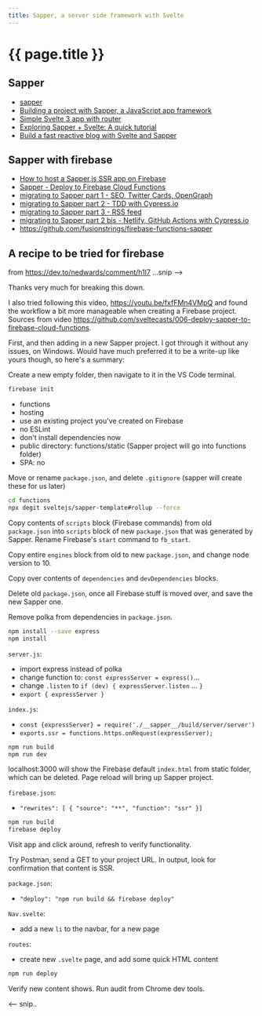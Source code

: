 ```yaml
---
title: Sapper, a server side framework with Svelte
---
```

# {{ page.title }}

## Sapper
* [sapper](https://sapper.svelte.dev/)
* [Building a project with Sapper, a JavaScript app framework](https://www.merixstudio.com/blog/project-sapper-javascript-framework/)
* [Simple Svelte 3 app with router](https://medium.com/swlh/simple-svelte-3-app-with-router-44fe83c833b6)
* [Exploring Sapper + Svelte: A quick tutorial](https://blog.logrocket.com/exploring-sapper-svelte-a-quick-tutorial/)
* [Build a fast reactive blog with Svelte and Sapper](https://www.creativebloq.com/how-to/svelte-and-sapper)

## Sapper with firebase

* [How to host a Sapper.js SSR app on Firebase](https://dev.to/eckhardtd/how-to-host-a-sapper-js-ssr-app-on-firebase-hmb)
* [Sapper - Deploy to Firebase Cloud Functions](https://youtu.be/fxfFMn4VMpQ)
* [migrating to Sapper part 1 - SEO, Twitter Cards, OpenGraph](https://lacourt.dev/2019/06/16)
* [migrating to Sapper part 2 - TDD with Cypress.io](https://lacourt.dev/2019/06/21)
* [migrating to Sapper part 3 - RSS feed](https://lacourt.dev/2019/06/29)
* [migrating to Sapper part 2 bis - Netlify, GitHub Actions with Cypress.io](https://lacourt.dev/2019/06/30)
* <https://github.com/fusionstrings/firebase-functions-sapper>

## A recipe to be tried for firebase
from <https://dev.to/nedwards/comment/h1l7> ...snip -->

Thanks very much for breaking this down.

I also tried following this video, 
<https://youtu.be/fxfFMn4VMpQ>
and found the workflow a bit more manageable when creating a Firebase project. Sources from video <https://github.com/sveltecasts/006-deploy-sapper-to-firebase-cloud-functions>. 

First, and then adding in a new Sapper project. I got through it without 
any issues, on Windows. Would have much preferred it to be a write-up like 
yours though, so here's a summary:

Create a new empty folder, then navigate to it in the VS Code terminal.

```bash
firebase init
```

* functions
* hosting
* use an existing project you've created on Firebase
* no ESLint
* don't install dependencies now
* public directory: functions/static (Sapper project will go into functions folder)
* SPA: no

Move or rename ``package.json``, and delete ``.gitignore`` (sapper will 
create these for us later)

```bash
cd functions
npx degit sveltejs/sapper-template#rollup --force
```

Copy contents of ``scripts`` block (Firebase commands) from old ``package.json`` into ``scripts`` block of new ``package.json`` that was generated by Sapper.
Rename Firebase's ``start`` command to ``fb_start``.

Copy entire ``engines`` block from old to new ``package.json``, and change 
node version to 10.

Copy over contents of ``dependencies`` and ``devDependencies`` blocks.

Delete old ``package.json``, once all Firebase stuff is moved over, and 
save the new Sapper one.

Remove polka from dependencies in ``package.json``.

```bash
npm install --save express
npm install
```

``server.js``:
* import express instead of polka
* change function to: ``const expressServer = express()``...
* change ``.listen`` to ``if (dev) { expressServer.listen`` ... ``}``
* ``export { expressServer }``

``index.js``:
* ``const {expressServer} = require('./__sapper__/build/server/server')``
* ``exports.ssr = functions.https.onRequest(expressServer);``

```bash
npm run build
npm run dev
```

localhost:3000 will show the Firebase default ``index.html`` from static 
folder, which can be deleted.
Page reload will bring up Sapper project.

``firebase.json``:

* ``"rewrites": [ { "source": "**", "function": "ssr" }]``

```bash
npm run build
firebase deploy
```

Visit app and click around, refresh to verify functionality.

Try Postman, send a GET to your project URL.
In output, look for confirmation that content is SSR.

``package.json``:
* ``"deploy": "npm run build && firebase deploy"``

``Nav.svelte``:
* add a new ``li`` to the navbar, for a new page

``routes``:
* create new ``.svelte`` page, and add some quick HTML content

```bash
npm run deploy
```
Verify new content shows.
Run audit from Chrome dev tools.

<-- snip..
